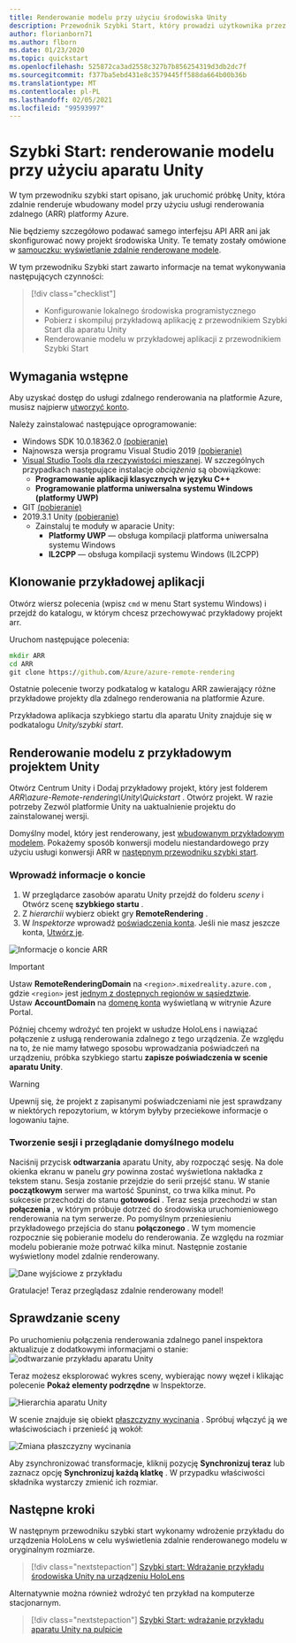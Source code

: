 ```yaml
---
title: Renderowanie modelu przy użyciu środowiska Unity
description: Przewodnik Szybki Start, który prowadzi użytkownika przez kroki w celu renderowania modelu
author: florianborn71
ms.author: flborn
ms.date: 01/23/2020
ms.topic: quickstart
ms.openlocfilehash: 525872ca3ad2558c327b7b856254319d3db2dc7f
ms.sourcegitcommit: f377ba5ebd431e8c3579445ff588da664b00b36b
ms.translationtype: MT
ms.contentlocale: pl-PL
ms.lasthandoff: 02/05/2021
ms.locfileid: "99593997"
---
```

# <a name="quickstart-render-a-model-with-unity"></a>Szybki Start: renderowanie modelu przy użyciu aparatu Unity

W tym przewodniku szybki start opisano, jak uruchomić próbkę Unity, która zdalnie renderuje wbudowany model przy użyciu usługi renderowania zdalnego (ARR) platformy Azure.

Nie będziemy szczegółowo podawać samego interfejsu API ARR ani jak skonfigurować nowy projekt środowiska Unity. Te tematy zostały omówione w [samouczku: wyświetlanie zdalnie renderowane modele](../tutorials/unity/view-remote-models/view-remote-models.md).

W tym przewodniku Szybki start zawarto informacje na temat wykonywania następujących czynności:
> [!div class="checklist"]
>
>* Konfigurowanie lokalnego środowiska programistycznego
>* Pobierz i skompiluj przykładową aplikację z przewodnikiem Szybki Start dla aparatu Unity
>* Renderowanie modelu w przykładowej aplikacji z przewodnikiem Szybki Start

## <a name="prerequisites"></a>Wymagania wstępne

Aby uzyskać dostęp do usługi zdalnego renderowania na platformie Azure, musisz najpierw [utworzyć konto](../how-tos/create-an-account.md).

Należy zainstalować następujące oprogramowanie:

* Windows SDK 10.0.18362.0 [(pobieranie)](https://developer.microsoft.com/windows/downloads/windows-10-sdk)
* Najnowsza wersja programu Visual Studio 2019 [(pobieranie)](https://visualstudio.microsoft.com/vs/older-downloads/)
* [Visual Studio Tools dla rzeczywistości mieszanej](/windows/mixed-reality/install-the-tools). W szczególnych przypadkach następujące instalacje *obciążenia* są obowiązkowe:
  * **Programowanie aplikacji klasycznych w języku C++**
  * **Programowanie platforma uniwersalna systemu Windows (platformy UWP)**
* GIT [(pobieranie)](https://git-scm.com/downloads)
* 2019.3.1 Unity [(pobieranie)](https://unity3d.com/get-unity/download)
  * Zainstaluj te moduły w aparacie Unity:
    * **Platformy UWP** — obsługa kompilacji platforma uniwersalna systemu Windows
    * **IL2CPP** — obsługa kompilacji systemu Windows (IL2CPP)

## <a name="clone-the-sample-app"></a>Klonowanie przykładowej aplikacji

Otwórz wiersz polecenia (wpisz `cmd` w menu Start systemu Windows) i przejdź do katalogu, w którym chcesz przechowywać przykładowy projekt arr.

Uruchom następujące polecenia:

```cmd
mkdir ARR
cd ARR
git clone https://github.com/Azure/azure-remote-rendering
```

Ostatnie polecenie tworzy podkatalog w katalogu ARR zawierający różne przykładowe projekty dla zdalnego renderowania na platformie Azure.

Przykładowa aplikacja szybkiego startu dla aparatu Unity znajduje się w podkatalogu *Unity/szybki start*.

## <a name="rendering-a-model-with-the-unity-sample-project"></a>Renderowanie modelu z przykładowym projektem Unity

Otwórz Centrum Unity i Dodaj przykładowy projekt, który jest folderem *ARR\azure-Remote-rendering\Unity\Quickstart* .
Otwórz projekt. W razie potrzeby Zezwól platformie Unity na uaktualnienie projektu do zainstalowanej wersji.

Domyślny model, który jest renderowany, jest [wbudowanym przykładowym modelem](../samples/sample-model.md). Pokażemy sposób konwersji modelu niestandardowego przy użyciu usługi konwersji ARR w [następnym przewodniku szybki start](convert-model.md).

### <a name="enter-your-account-info"></a>Wprowadź informacje o koncie

1. W przeglądarce zasobów aparatu Unity przejdź do folderu *sceny* i Otwórz scenę **szybkiego startu** .
1. Z *hierarchii* wybierz obiekt gry **RemoteRendering** .
1. W *Inspektorze* wprowadź [poświadczenia konta](../how-tos/create-an-account.md). Jeśli nie masz jeszcze konta, [Utwórz je](../how-tos/create-an-account.md).

![Informacje o koncie ARR](./media/arr-sample-account-info.png)

> [!IMPORTANT]
> Ustaw **RemoteRenderingDomain** na `<region>.mixedreality.azure.com` , gdzie `<region>` jest [jednym z dostępnych regionów w sąsiedztwie](../reference/regions.md). \
> Ustaw **AccountDomain** na [domenę konta](../how-tos/create-an-account.md#retrieve-the-account-information) wyświetlaną w witrynie Azure Portal.

Później chcemy wdrożyć ten projekt w usłudze HoloLens i nawiązać połączenie z usługą renderowania zdalnego z tego urządzenia. Ze względu na to, że nie mamy łatwego sposobu wprowadzania poświadczeń na urządzeniu, próbka szybkiego startu **zapisze poświadczenia w scenie aparatu Unity**.

> [!WARNING]
> Upewnij się, że projekt z zapisanymi poświadczeniami nie jest sprawdzany w niektórych repozytorium, w którym byłyby przeciekowe informacje o logowaniu tajne.

### <a name="create-a-session-and-view-the-default-model"></a>Tworzenie sesji i przeglądanie domyślnego modelu

Naciśnij przycisk **odtwarzania** aparatu Unity, aby rozpocząć sesję. Na dole okienka ekranu w panelu *gry* powinna zostać wyświetlona nakładka z tekstem stanu. Sesja zostanie przejdzie do serii przejść stanu. W stanie **początkowym** serwer ma wartość Spuninst, co trwa kilka minut. Po sukcesie przechodzi do stanu **gotowości** . Teraz sesja przechodzi w stan **połączenia** , w którym próbuje dotrzeć do środowiska uruchomieniowego renderowania na tym serwerze. Po pomyślnym przeniesieniu przykładowego przejścia do stanu **połączonego** . W tym momencie rozpocznie się pobieranie modelu do renderowania. Ze względu na rozmiar modelu pobieranie może potrwać kilka minut. Następnie zostanie wyświetlony model zdalnie renderowany.

![Dane wyjściowe z przykładu](media/arr-sample-output.png)

Gratulacje! Teraz przeglądasz zdalnie renderowany model!

## <a name="inspecting-the-scene"></a>Sprawdzanie sceny

Po uruchomieniu połączenia renderowania zdalnego panel inspektora aktualizuje z dodatkowymi informacjami o stanie: ![ odtwarzanie przykładu aparatu Unity](./media/arr-sample-configure-session-running.png)

Teraz możesz eksplorować wykres sceny, wybierając nowy węzeł i klikając polecenie **Pokaż elementy podrzędne** w Inspektorze.

![Hierarchia aparatu Unity](./media/unity-hierarchy.png)

W scenie znajduje się obiekt [płaszczyzny wycinania](../overview/features/cut-planes.md) . Spróbuj włączyć ją we właściwościach i przenieść ją wokół:

![Zmiana płaszczyzny wycinania](media/arr-sample-unity-cutplane.png)

Aby zsynchronizować transformacje, kliknij pozycję **Synchronizuj teraz** lub zaznacz opcję **Synchronizuj każdą klatkę** . W przypadku właściwości składnika wystarczy zmienić ich rozmiar.

## <a name="next-steps"></a>Następne kroki

W następnym przewodniku szybki start wykonamy wdrożenie przykładu do urządzenia HoloLens w celu wyświetlenia zdalnie renderowanego modelu w oryginalnym rozmiarze.

> [!div class="nextstepaction"]
> [Szybki start: Wdrażanie przykładu środowiska Unity na urządzeniu HoloLens](deploy-to-hololens.md)

Alternatywnie można również wdrożyć ten przykład na komputerze stacjonarnym.

> [!div class="nextstepaction"]
> [Szybki Start: wdrażanie przykładu aparatu Unity na pulpicie](deploy-to-desktop.md)